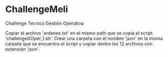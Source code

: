 # ChallengeMeli
Challenge Tecnico Gestión Operativa

Copiar el archivo 'ordenes.txt' en el mismo path que se copia el script 'challengeGOper_1.sh'.
Crear una carpeta con el nombre 'json' en la misma carpeta que se encuentra el script y copiar dentro los 12 archivos con extensión 'json'.
